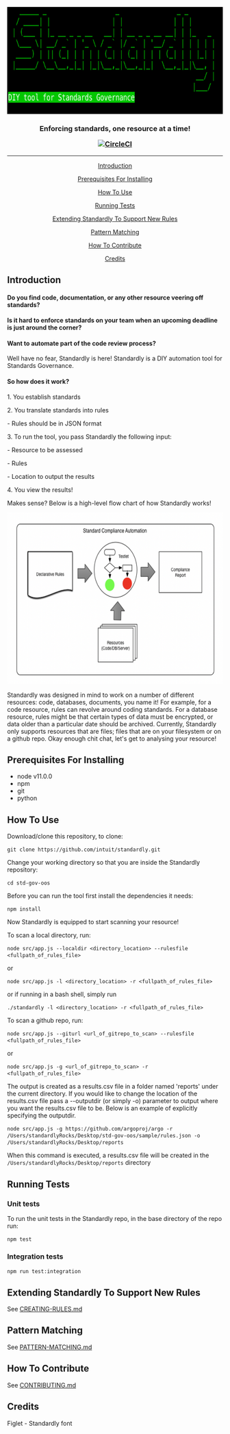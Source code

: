 <h3 align="center">
  <br>
  <img src="./imgs/StandardlyTempLogo.png" alt="StandardlyLogo" width="600" height="250">
  <br><br>
  Enforcing standards, one resource at a time!

<br>
<p align="center"><a href="https://circleci.com/gh/intuit/standardly"><img src="https://circleci.com/gh/intuit/standardly/tree/master.svg?style=svg&circle-token=b7f18b3f2f9a722cbbdb21ae9d973f38f23bf91e" alt="CircleCI" /></a></p>
</h3>

***

<div align="center">
    <p><a href="#introduction">Introduction</a></p>
    <p><a href="#prerequisites-for-installing">Prerequisites For Installing</a></p> 
    <p><a href="#how-to-use">How To Use</a></p>
    <p><a href="#running-tests">Running Tests</a></p>
    <p><a href="#extending-standardly-to-support-new-rules">Extending Standardly To Support New Rules</a></p>
    <p><a href="#pattern-matching">Pattern Matching</a></p> 
    <p><a href="#how-to-contribute">How To Contribute</a></p>
    <p><a href="#credits">Credits</a></p>
</div>


## Introduction
<h4>Do you find code, documentation, or any other resource veering off standards?</h4> 
<h4>Is it hard to enforce standards on your team when an upcoming deadline is just around the corner?</h4> 
<h4>Want to automate part of the code review process?</h4>
<p>Well have no fear, Standardly is here! Standardly is a DIY automation tool for Standards Governance.</p>

<h4>So how does it work?</h4>
<p>1. You establish standards</p>
<p>2. You translate standards into rules</p>
<p>  - Rules should be in JSON format</p>
<p>3. To run the tool, you pass Standardly the following input:</p>
<p>  - Resource to be assessed</p>
<p>  - Rules</p>
<p>  - Location to output the results</p>
<p>4. You view the results! </p>
<p>Makes sense? Below is a high-level flow chart of how Standardly works!</p>
<img aling="center" src="./imgs/StandardlyFlow.png" alt="Flow of how Standardly works" width="600" height="400">

<p>Standardly was designed in mind to work on a number of different resources: code, databases, documents, you name it! For example, for a code resource, rules can revolve around coding standards. For a database resource, rules might be that certain types of data must be encrypted, or data older than a particular date should be archived. Currently, Standardly only supports resources that are files; files that are on your filesystem or on a github repo. Okay enough chit chat, let's get to analysing your resource!</p>

## Prerequisites For Installing
* node v11.0.0
* npm
* git
* python

## How To Use
Download/clone this repository, to clone:

```
git clone https://github.com/intuit/standardly.git 
```

Change your working directory so that you are inside the Standardly repository:

```
cd std-gov-oos
```

Before you can run the tool first install the dependencies it needs:

```
npm install 
```

Now Standardly is equipped to start scanning your resource! 
<p>To scan a local directory, run: </p>

```
node src/app.js --localdir <directory_location> --rulesfile <fullpath_of_rules_file>
```

or 

```
node src/app.js -l <directory_location> -r <fullpath_of_rules_file>
```

or if running in a bash shell, simply run

```
./standardly -l <directory_location> -r <fullpath_of_rules_file>
```


To scan a github repo, run:

```
node src/app.js --giturl <url_of_gitrepo_to_scan> --rulesfile <fullpath_of_rules_file>
```

or 

```
node src/app.js -g <url_of_gitrepo_to_scan> -r <fullpath_of_rules_file>
```

The output is created as a results.csv file in a folder named 'reports' under the current directory. If you would like to 
change the location of  the results.csv file pass a --outputdir (or simply -o) parameter to output where you want the 
results.csv file to be. Below is an example of explicitly specifying the outputdir. 

```
node src/app.js -g https://github.com/argoproj/argo -r /Users/standardlyRocks/Desktop/std-gov-oos/sample/rules.json -o /Users/standardlyRocks/Desktop/reports
```

When this command is executed, a results.csv file will be created in the ```/Users/standardlyRocks/Desktop/reports``` directory

## Running Tests
### Unit tests
To run the unit tests in the Standardly repo, in the base directory of the repo run:

```
npm test
```
### Integration tests

```
npm run test:integration
```

## Extending Standardly To Support New Rules
See [CREATING-RULES.md](docs/CREATING-RULES.md) 

## Pattern Matching
See [PATTERN-MATCHING.md](deps/py/PATTERN-MATCHING.md)

## How To Contribute
See [CONTRIBUTING.md](CONTRIBUTING.md) 

## Credits
Figlet - Standardly font
